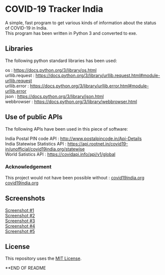 # COVID-19 Tracker India

A simple, fast program to get various kinds of information about the status of COVID-19 in India.<br />
This program has been written in Python 3 and converted to exe.


## Libraries

The following python standard libraries has been used:

os              : <https://docs.python.org/3/library/os.html><br />
urllib.request  : <https://docs.python.org/3/library/urllib.request.html#module-urllib.request><br />
urllib.error    : <https://docs.python.org/3/library/urllib.error.html#module-urllib.error><br />
json            : <https://docs.python.org/3/library/json.html><br />
webbrowser      : <https://docs.python.org/3/library/webbrowser.html><br />


## Use of public APIs

The following APIs have been used in this piece of software:

India Postal PIN code API : <http://www.postalpincode.in/Api-Details><br />
India Statewise Statistics API : <https://api.rootnet.in/covid19-in/unofficial/covid19india.org/statewise><br />
World Satistics API : <https://covidapi.info/api/v1/global><br />


### Acknowledgement

This project would not have been possible without : [covid19india.org](https://covid19india.org)
[covid19india.org](https://covid19india.org)


## Screenshots

[Screenshot #1](https://github.com/deeptadeeproy/COVID-19-Tracker-India-Windows-/blob/master/Screenshots/menu.PNG)<br />
[Screenshot #2](https://github.com/deeptadeeproy/COVID-19-Tracker-India-Windows-/blob/master/Screenshots/option1.PNG)<br />
[Screenshot #3](https://github.com/deeptadeeproy/COVID-19-Tracker-India-Windows-/blob/master/Screenshots/option2.PNG)<br />
[Screenshot #4](https://github.com/deeptadeeproy/COVID-19-Tracker-India-Windows-/blob/master/Screenshots/option3.PNG)<br />
[Screenshot #5](https://github.com/deeptadeeproy/COVID-19-Tracker-India-Windows-/blob/master/Screenshots/option4.PNG)


## License

This repository uses the [MIT License](/LICENSE).

**END OF README
